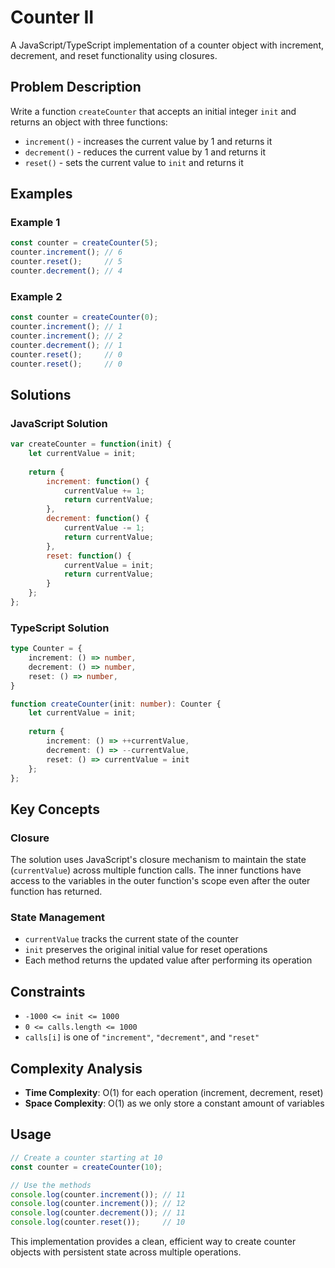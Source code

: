 # Counter II

A JavaScript/TypeScript implementation of a counter object with increment, decrement, and reset functionality using closures.

## Problem Description

Write a function `createCounter` that accepts an initial integer `init` and returns an object with three functions:

- `increment()` - increases the current value by 1 and returns it
- `decrement()` - reduces the current value by 1 and returns it  
- `reset()` - sets the current value to `init` and returns it

## Examples

### Example 1
```javascript
const counter = createCounter(5);
counter.increment(); // 6
counter.reset();     // 5
counter.decrement(); // 4
```

### Example 2
```javascript
const counter = createCounter(0);
counter.increment(); // 1
counter.increment(); // 2
counter.decrement(); // 1
counter.reset();     // 0
counter.reset();     // 0
```

## Solutions

### JavaScript Solution
```javascript
var createCounter = function(init) {
    let currentValue = init;
    
    return {
        increment: function() {
            currentValue += 1;
            return currentValue;
        },
        decrement: function() {
            currentValue -= 1;
            return currentValue;
        },
        reset: function() {
            currentValue = init;
            return currentValue;
        }
    };
};
```

### TypeScript Solution
```typescript
type Counter = {
    increment: () => number,
    decrement: () => number,
    reset: () => number,
}

function createCounter(init: number): Counter {
    let currentValue = init;
    
    return {
        increment: () => ++currentValue,
        decrement: () => --currentValue,
        reset: () => currentValue = init
    };
};
```

## Key Concepts

### Closure
The solution uses JavaScript's closure mechanism to maintain the state (`currentValue`) across multiple function calls. The inner functions have access to the variables in the outer function's scope even after the outer function has returned.

### State Management
- `currentValue` tracks the current state of the counter
- `init` preserves the original initial value for reset operations
- Each method returns the updated value after performing its operation

## Constraints

- `-1000 <= init <= 1000`
- `0 <= calls.length <= 1000`
- `calls[i]` is one of `"increment"`, `"decrement"`, and `"reset"`

## Complexity Analysis

- **Time Complexity**: O(1) for each operation (increment, decrement, reset)
- **Space Complexity**: O(1) as we only store a constant amount of variables

## Usage

```javascript
// Create a counter starting at 10
const counter = createCounter(10);

// Use the methods
console.log(counter.increment()); // 11
console.log(counter.increment()); // 12
console.log(counter.decrement()); // 11
console.log(counter.reset());     // 10
```

This implementation provides a clean, efficient way to create counter objects with persistent state across multiple operations.
